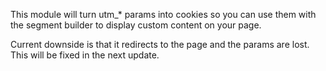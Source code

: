 This module will turn utm_* params into cookies so you can use them with the segment builder to display custom content on your page.

Current downside is that it redirects to the page and the params are lost.
This will be fixed in the next update.
